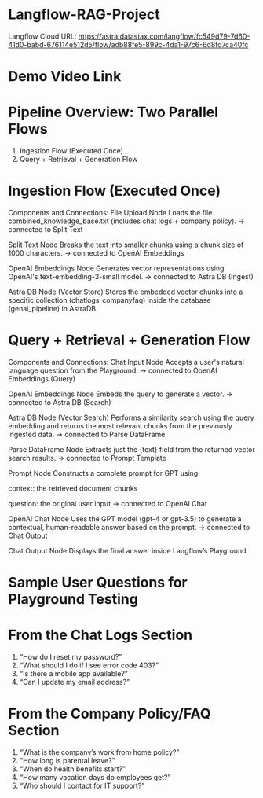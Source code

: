# Langflow-RAG-Project
Langflow Cloud URL: https://astra.datastax.com/langflow/fc549d79-7d60-41d0-babd-676114e512d5/flow/adb88fe5-899c-4da1-97c6-6d8fd7ca40fc
# Demo Video Link



# Pipeline Overview: Two Parallel Flows
1. Ingestion Flow (Executed Once)
2. Query + Retrieval + Generation Flow
   

# Ingestion Flow (Executed Once)
Components and Connections:
File Upload Node
Loads the file combined_knowledge_base.txt (includes chat logs + company policy). → connected to Split Text

Split Text Node
Breaks the text into smaller chunks using a chunk size of 1000 characters.
→ connected to OpenAI Embeddings

OpenAI Embeddings Node
Generates vector representations using OpenAI's text-embedding-3-small model.
→ connected to Astra DB (Ingest)

Astra DB Node (Vector Store)
Stores the embedded vector chunks into a specific collection (chatlogs_companyfaq) inside the database (genai_pipeline) in AstraDB.



# Query + Retrieval + Generation Flow
Components and Connections:
Chat Input Node
Accepts a user's natural language question from the Playground.
→ connected to OpenAI Embeddings (Query)

OpenAI Embeddings Node
Embeds the query to generate a vector.
→ connected to Astra DB (Search)

Astra DB Node (Vector Search)
Performs a similarity search using the query embedding and returns the most relevant chunks from the previously ingested data.
→ connected to Parse DataFrame

Parse DataFrame Node
Extracts just the {text} field from the returned vector search results.
→ connected to Prompt Template

Prompt Node
Constructs a complete prompt for GPT using:

context: the retrieved document chunks

question: the original user input
→ connected to OpenAI Chat

OpenAI Chat Node
Uses the GPT model (gpt-4 or gpt-3.5) to generate a contextual, human-readable answer based on the prompt.
→ connected to Chat Output

Chat Output Node
Displays the final answer inside Langflow’s Playground.

# Sample User Questions for Playground Testing

# From the Chat Logs Section

1. “How do I reset my password?”
2. “What should I do if I see error code 403?”
3. “Is there a mobile app available?”
4. “Can I update my email address?”

# From the Company Policy/FAQ Section

1. “What is the company’s work from home policy?”
2. “How long is parental leave?”
3. “When do health benefits start?”
4. “How many vacation days do employees get?”
5. “Who should I contact for IT support?”



